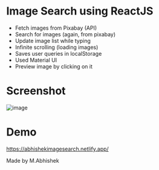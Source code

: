 # Image Search using ReactJS

- Fetch images from Pixabay (API)
- Search for images (again, from pixabay)
- Update image list while typing
- Infinite scrolling (loading images)
- Saves user queries in localStorage
- Used Material UI
- Preview image by clicking on it

# Screenshot

![image](https://user-images.githubusercontent.com/68701271/134490528-ee35aacb-7bb3-4f0e-9973-142d580a9eb4.png)

# Demo

https://abhishekimagesearch.netlify.app/

Made by M.Abhishek
